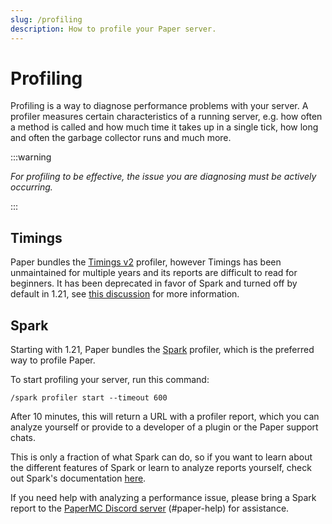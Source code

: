 ```yaml
---
slug: /profiling
description: How to profile your Paper server.
---
```


# Profiling

Profiling is a way to diagnose performance problems with your server.
A profiler measures certain characteristics of a running server, e.g. how often a method is called
and how much time it takes up in a single tick, how long and often the garbage collector runs and much more.

:::warning

_For profiling to be effective, the issue you are diagnosing must be actively occurring._

:::

## Timings

Paper bundles the [Timings v2](https://timings.aikar.co/) profiler, however Timings has been unmaintained
for multiple years and its reports are difficult to read for beginners. It has been deprecated in favor of
Spark and turned off by default in 1.21, see [this discussion](https://github.com/PaperMC/Paper/discussions/10565)
for more information.

## Spark

Starting with 1.21, Paper bundles the [Spark](https://spark.lucko.me/) profiler, which is the preferred way
to profile Paper.

To start profiling your server, run this command:
```
/spark profiler start --timeout 600
```

After 10 minutes, this will return a URL with a profiler report, which you can analyze yourself or provide
to a developer of a plugin or the Paper support chats.

This is only a fraction of what Spark can do, so if you want to learn about the different features of Spark
or learn to analyze reports yourself, check out Spark's documentation [here](https://spark.lucko.me/docs/).

If you need help with analyzing a performance issue, please bring a Spark report to the
[PaperMC Discord server](https://discord.gg/PaperMC) (#paper-help) for assistance.
